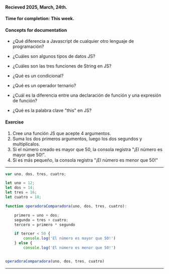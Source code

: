 #### Recieved 2025, March, 24th.
#### Time for completion: This week.


#### Concepts for documentation

* ¿Qué diferencia a Javascript de cualquier otro lenguaje de programación?

* ¿Cuáles son algunos tipos de datos JS?

* ¿Cuáles son las tres funciones de String en JS?

* ¿Qué es un condicional?

* ¿Qué es un operador ternario?

* ¿Cuál es la diferencia entre una declaración de función y una expresión de función?

* ¿Qué es la palabra clave "this" en JS?


#### Exercise

1. Cree una función JS que acepte 4 argumentos. 
2. Suma los dos primeros argumentos, luego los dos segundos y multiplícalos. 
3. Si el número creado es mayor que 50, la consola registra "¡El número es mayor que 50!". 
4. Si es más pequeño, la consola registra "¡El número es menor que 50!"

***
```js
var uno, dos, tres, cuatro;

let uno = 12;
let dos = 14;
let tres = 16;
let cuatro = 18;

function operadoraComparadora(uno, dos, tres, cuatro):

	primero = uno + dos;
	segundo = tres + cuatro;
	tercero = primero * segundo

	if tercer < 50 {
		console.log('El número es mayor que 50!')
	} else {
		console.log('El número es menor que 50!')


operadoraComparadora(uno, dos, tres, cuatro)
```
***	
	